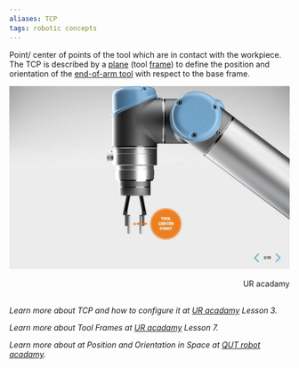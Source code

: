 ```yaml
---
aliases: TCP
tags: robotic concepts
---
```



Point/ center of points of the tool which are in contact with the workpiece. The TCP is described by a [plane](app://obsidian.md/plane.md) (tool [frame](app://obsidian.md/framefeature.md)) to define the position and orientation of the [end-of-arm tool](app://obsidian.md/end-of-arm-tool.md) with respect to the base frame.

![TCP](/assets/media/TCP.jpg)
<div style="text-align: right"> UR acadamy</div>
<br>


  

_Learn more about TCP and how to configure it at [UR acadamy](https://academy.universal-robots.com/free-e-learning/cb3-e-learning/) Lesson 3._

_Learn more about Tool Frames at [UR acadamy](https://academy.universal-robots.com/free-e-learning/cb3-e-learning/) Lesson 7._

_Learn more about at Position and Orientation in Space at [QUT robot acadamy](https://robotacademy.net.au/masterclass/2d-geometry/?lesson=69)._